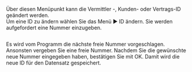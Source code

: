 <!DOCTYPE html>
<html>
<head>
<meta charset="utf-8">
<meta name="viewport" content="width=device-width, initial-scale=1.0">
<title>400_ID_ändern.md</title>
<link rel="stylesheet" href="https://stackedit.io/res-min/themes/base.css" />
<script type="text/javascript" src="https://cdn.mathjax.org/mathjax/latest/MathJax.js?config=TeX-AMS_HTML"></script>
</head>
<body><div class="container"><p>Über diesen Menüpunkt kann die Vermittler -, Kunden- oder Vertrags-ID geändert werden. <br>
Um eine ID zu ändern wählen Sie das Menü ► ID ändern. Sie werden aufgefordert eine Nummer einzugeben. </p>

<p><img src="http://xpecto.github.io/docs/img/img_1421233957681.png" alt="" title=""></p>

<p>Es wird vom Programm die nächste freie Nummer vorgeschlagen. Ansonsten vergeben Sie eine freie Nummer. Nachdem Sie die gewünschte neue Nummer eingegeben haben, bestätigen Sie mit OK. Damit wird die neue ID für den Datensatz gespeichert.</p></div></body>
</html>